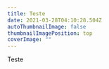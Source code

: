```yaml
---
title: Teste
date: 2021-03-28T04:10:28.504Z
autoThumbnailImage: false
thumbnailImagePosition: top
coverImage: ""
---
```

Teste